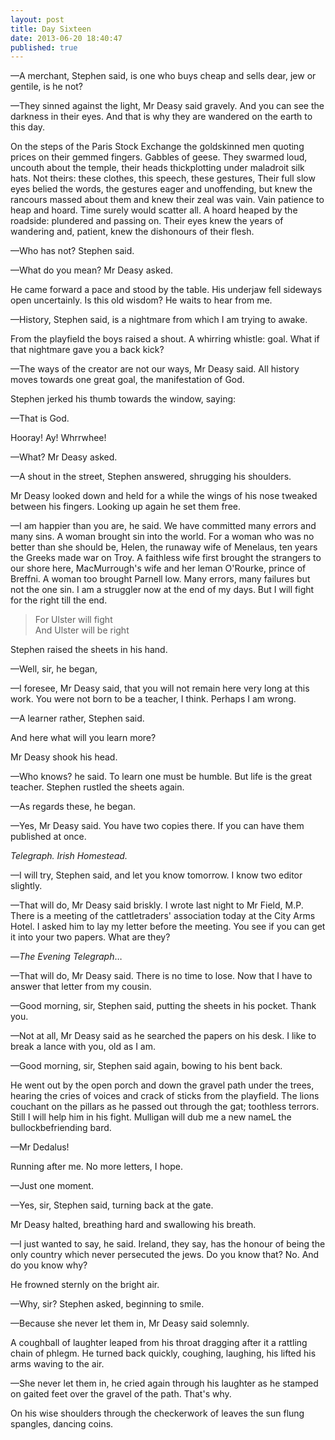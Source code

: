 ```yaml
---
layout: post
title: Day Sixteen
date: 2013-06-20 18:40:47
published: true
---
```


<p></p>
—A merchant, Stephen said, is one who buys cheap and sells dear, jew or gentile, is he not?

—They sinned against the light, Mr Deasy said gravely. And you can see the darkness in their eyes. And that is why they are wandered on the earth to this day.

On the steps of the Paris Stock Exchange the goldskinned men quoting prices on their gemmed fingers. Gabbles of geese. They swarmed loud, uncouth about the temple, their heads thickplotting under maladroit silk hats. Not theirs: these clothes, this speech, these gestures, Their full slow eyes belied the words, the gestures eager and unoffending, but knew the rancours massed about them and knew their zeal was vain. Vain patience to heap and hoard. Time surely would scatter all. A hoard heaped by the roadside: plundered and passing on. Their eyes knew the years of wandering and, patient, knew the dishonours of their flesh.

—Who has not? Stephen said.

—What do you mean? Mr Deasy asked.

He came forward a pace and stood by the table. His underjaw fell sideways open uncertainly. Is this old wisdom? He waits to hear from me.

—History, Stephen said, is a nightmare from which I am trying to awake.

From the playfield the boys raised a shout. A whirring whistle: goal. What if that nightmare gave you a back kick?

—The ways of the creator are not our ways, Mr Deasy said. All history moves towards one great goal, the manifestation of God.

Stephen jerked his thumb towards the window, saying:

—That is God.

Hooray! Ay! Whrrwhee!

—What? Mr Deasy asked.

—A shout in the street, Stephen answered, shrugging his shoulders.

Mr Deasy looked down and held for a while the wings of his nose tweaked between his fingers. Looking up again he set them free.

—I am happier than you are, he said. We have committed many errors and many sins. A woman brought sin into the world. For a woman who was no better than she should be, Helen, the runaway wife of Menelaus, ten years the Greeks made war on Troy. A faithless wife first brought the strangers to our shore here, MacMurrough's wife and her leman O'Rourke, prince of Breffni. A woman too brought Parnell low. Many errors, many failures but not the one sin. I am a struggler now at the end of my days. But I will fight for the right till the end.

> For Ulster will fight <br>
> And Ulster will be right

Stephen raised the sheets in his hand.

—Well, sir, he began,

—I foresee, Mr Deasy said, that you will not remain here very long at this work. You were not born to be a teacher, I think. Perhaps I am wrong.

—A learner rather, Stephen said.

And here what will you learn more?

Mr Deasy shook his head.

—Who knows? he said. To learn one must be humble. But life is the great teacher. Stephen rustled the sheets again.

—As regards these, he began.

—Yes, Mr Deasy said. You have two copies there. If you can have them published at once.

*Telegraph. Irish Homestead.*

—I will try, Stephen said, and let you know tomorrow. I know two editor slightly.

—That will do, Mr Deasy said briskly. I wrote last night to Mr Field, M.P. There is a meeting of the cattletraders' association today at the City Arms Hotel. I asked him to lay my letter before the meeting. You see if you can get it into your two papers. What are they?

—*The Evening Telegraph*…

—That will do, Mr Deasy said. There is no time to lose. Now that I have to answer that letter from my cousin.

—Good morning, sir, Stephen said, putting the sheets in his pocket. Thank you.

—Not at all, Mr Deasy said as he searched the papers on his desk. I like to break a lance with you, old as I am.

—Good morning, sir, Stephen said again, bowing to his bent back.

He went out by the open porch and down the gravel path under the trees, hearing the cries of voices and crack of sticks from the playfield. The lions couchant on the pillars as he passed out through the gat; toothless terrors. Still I will help him in his fight. Mulligan will dub me a new nameL the bullockbefriending bard.

—Mr Dedalus!

Running after me. No more letters, I hope.

—Just one moment.

—Yes, sir, Stephen said, turning back at the gate.

Mr Deasy halted, breathing hard and swallowing his breath.

—I just wanted to say, he said. Ireland, they say, has the honour of being the only country which never persecuted the jews. Do you know that? No. And do you know why?

He frowned sternly on the bright air.

—Why, sir? Stephen asked, beginning to smile.

—Because she never let them in, Mr Deasy said solemnly.

A coughball of laughter leaped from his throat dragging after it a rattling chain of phlegm. He turned back quickly, coughing, laughing, his lifted his arms waving to the air.

—She never let them in, he cried again through his laughter as he stamped on gaited feet over the gravel of the path. That's why.

On his wise shoulders through the checkerwork of leaves the sun flung spangles, dancing coins.
